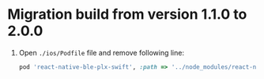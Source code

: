 # Migration build from version 1.1.0 to 2.0.0

1) Open `./ios/Podfile` file and remove following line:
   ```ruby
   pod 'react-native-ble-plx-swift', :path => '../node_modules/react-native-ble-plx'
   ```